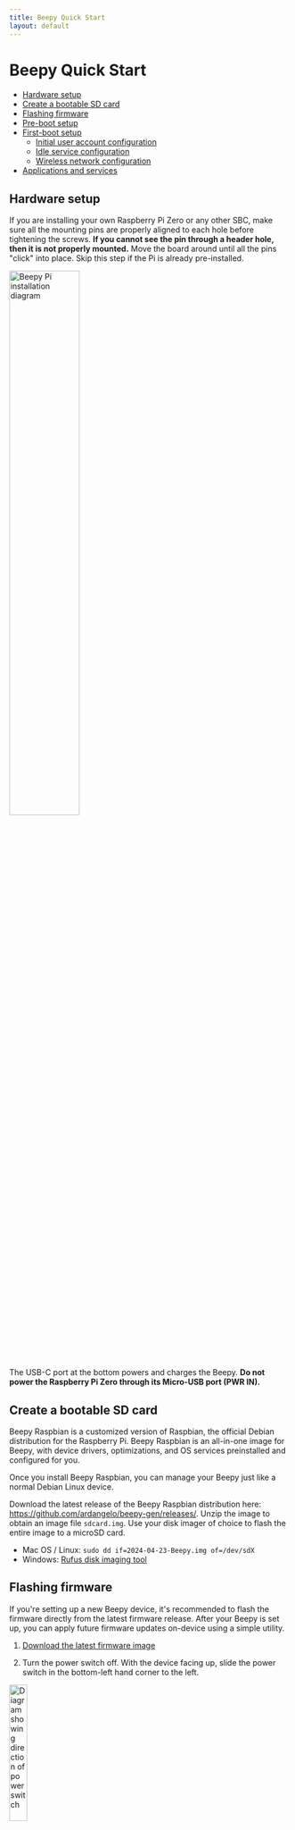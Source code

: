 ```yaml
---
title: Beepy Quick Start
layout: default
---
```


# Beepy Quick Start

- [Hardware setup](#hardware-setup)
- [Create a bootable SD card](#create-a-bootable-sd-card)
- [Flashing firmware](#flashing-firmware)
- [Pre-boot setup](#preboot-setup)
- [First-boot setup](#firstboot-setup)
  - [Initial user account configuration](#initial-user-account-configuration)
  - [Idle service configuration](#idle-service-configuration)
  - [Wireless network configuration](#wireless-network-configuration)
- [Applications and services](#applications-and-services)


## Hardware setup

If you are installing your own Raspberry Pi Zero or any other SBC, make sure all the mounting pins are properly aligned to each hole before tightening the screws. **If you cannot see the pin through a header hole, then it is not properly mounted.** Move the board around until all the pins "click" into place. Skip this step if the Pi is already pre-installed.

<img src="assets/beepy-header-mount-diagram.jpg" width="50%" alt="Beepy Pi installation diagram">

The USB-C port at the bottom powers and charges the Beepy. **Do not power the Raspberry Pi Zero through its Micro-USB port (PWR IN).**

## Create a bootable SD card

Beepy Raspbian is a customized version of Raspbian, the official Debian distribution for the Raspberry Pi. Beepy Raspbian is an all-in-one image for Beepy, with device drivers, optimizations, and OS services preinstalled and configured for you.

Once you install Beepy Raspbian, you can manage your Beepy just like a normal Debian Linux device.

Download the latest release of the Beepy Raspbian distribution here: <https://github.com/ardangelo/beepy-gen/releases/>. Unzip the image to obtain an image file `sdcard.img`. Use your disk imager of choice to flash the entire image to a microSD card.

* Mac OS / Linux: `sudo dd if=2024-04-23-Beepy.img of=/dev/sdX`
* Windows: [Rufus disk imaging tool](https://rufus.ie/en/)

## Flashing firmware

If you're setting up a new Beepy device, it's recommended to flash the firmware directly from the latest firmware release. After your Beepy is set up, you can apply future firmware updates on-device using a simple utility.

1. [Download the latest firmware image](https://github.com/ardangelo/beepberry-rp2040/releases/latest/download/i2c_puppet.uf2)

2. Turn the power switch off. With the device facing up, slide the power switch in the bottom-left hand corner to the left.

<img src="assets/beepy-switch-off.png" width="25%" alt="Diagram showing direction of power switch">

3. Connect the Beepy to your computer via USB-C.

4. Locate the "End Call" key. It is the rightmost key on the top row of four function keys. 

5. While holding the "End Call" key, slide the power switch back on to enter firmware flash mode. In firmware flash mode, the LED will light up, and the Beepy will present itself as a USB mass storage device on your computer.

7. Copy the firmware image onto the presented drive just like a normal file. When copying is complete, Beepy will automatically flash and reboot with the new firmware.

More firmware configuration and update information: [Beepy Firmware](beepy-fw.html).

## Pre-boot setup

The display driver automatically adds terminal configuration lines to the Raspberry Pi `cmdline.txt` file at `/boot/firmware/cmdline.txt`. It configures the Linux framebuffer, including font size. You can edit this file from your computer by inserting the microSD card and editing the file on the boot partition at `/boot/firmware/cmdline.txt`.

The `cmdline.txt` option `fbcon=font:VGA8x8` configures a default font size of 30 rows and 50 columns. This can be changed to `font:VGA8x16` for a larger font, but you may have rendering problems with such small terminal dimensions. More fonts and options for the `fbcon` module can be found at <https://www.kernel.org/doc/Documentation/fb/fbcon.txt>.

## First-boot setup

Insert the microSD card into the Raspberry Pi, and insert a USB-C cable into the Beepy's charge port to keep it charged during setup. Turn the power switch on. With the device facing up, slide the power switch in the bottom-left hand corner to the right.

The screen will turn on, but display static. The notification LED in the top-left hand corner will turn solid green. This will continue for about 20 seconds, depending on the speed of your microSD card. During this first boot, Raspbian is resizing the main partition to fill the free space on the card.

Once the display driver is configured, you will see scrolling white-on-black text on the screen, and the notification LED will turn off. Beepy will reboot again, this time to a series of dialogs.

### Initial user account configuration

The first dialog configures the default account's username and password.

Due to the limited number of keys, there are different shortcuts and modes mapped by the keyboard driver. For a full explanation on key mapping, see the [Beepy keyboard user guide](beepy-kbd.html#user-guide).

Basic key mapping summary,

> The alternate symbols printed directly on the keys are sent by pressing the `Physical Alt` key on the bottom left corner of the keyboard, then pressing the key on which the desired symbol is printed. While `Physical Alt` is active, you will see an `a` indicator in the top right corner of the screen: <img src="assets/kbd-phys-alt.png" width="14" alt="Physical Alt indicator">. The combination `Physical Alt` + `Enter` is also mapped to `Tab`. `Physical Alt` is a "[sticky modifier key](beepy-kbd.html#sticky-modifier-keys)".

> For additional symbols not printed directly on the keys, use the `Symbol` key on the bottom row of the keyboard. While `Symbol` is active, you will see an `S` indicator in the top right of the screen: <img src="assets/kbd-altgr.png" width="14" alt="Symbol indicator">. Internally, `Symbol` sends AltGr (Right Alt), which is mapped to more symbols via the keymap file at `/usr/share/kbd/keymaps/beepy-kbd.map`. `Symbol` is a "[sticky modifier key](beepy-kbd.html#sticky-modifier-keys)". You can view the Symbol key map by holding the `Symbol` key for 1 second. Modifying the keymap file will also update the Symbol key map displayed; below is the default key map:

> ![Default Symbol key map](assets/overlay-symbol.png)

> From left to right, the top row of the Beepy keyboard has the following keys:

> * "Call", a phone facing up.
>    * Single click: Enter Control key ([sticky modifier](beepy-kbd.html#sticky-modifier-keys)).
>    * Short hold: Lock Control key ([sticky modifier](beepy-kbd.html#sticky-modifier-keys)).
> * "Berry": a collection of sections shaped like a fruit.
>    * Single click: Enter [Meta mode](beepy-kbd.html#meta-mode).
>    * Short hold (1s): Display [Meta mode reference overlay](beepy-kbd.html#meta-mode).
> * "Touchpad": pressing the touchpad sensor will click and produce a key event.
>     * Single click: by default, enable [touchpad mode](beepy-kbd.html#touchpad-mode), sending arrow keys. If touchpad mode is already on, a single click will send `Enter`.
> * "Back": an arrow looping back onto itself.
>     * Single click: send `Escape`. Commonly used to exit menus in utilities.
> * "End Call": a phone facing down, with a line underneath.
>     * Single click: Send the [tmux prefix](beepy-tmux-menus.html). Prefix is [configurable in the driver keymap](beepy-kbd.html#custom-keymaps).
>     * Short hold (1s): Open the [tmux menu](beepy-tmux-menus.html). If the Pi has been shut down, a short hold will turn the Pi back on.
>     * Long hold (5s): send a shutdown signal to the Pi.

Meta mode summary,

> Meta mode is a modal layer that assists in rapidly moving the cursor and scrolling with single keypresses. To enter Meta mode, click the `Berry` key once. The Meta mode indicator <img src="assets/kbd-meta.png" width="14" alt="Meta mode indicator"> will appear in the top right corner of the screen.

> You can view the Meta mode key map by holding the `Berry` key for 1 second:

> ![Meta mode key map](assets/overlay-meta.png)

Touchpad summary,

> Press the touchpad itself to turn on touchpad mode, and start sending arrow keys when you move your finger across the touchpad. While active, you will see the touchpad indicator <img src="assets/kbd-touch.png" width="14" alt="Touchpad indicator"> in the top-right corner of the screen.

> Clicking the touchpad itself again while the touchpad is active will send `Enter`. Pressing the `Back` key will exit touchpad mode.

> You can also hold the `Shift` key to temporarily turn on the touchpad until the `Shift` key is released. You will see the Shift indicator <img src="assets/kbd-shift.png" width="14" alt="Shift indicator"> instead of the touch indicator.

> If you release the `Shift` key *without* using the touchpad, you will instead get the [sticky modifier behavior](#sticky-modifier-keys) of applying Shift to the next alpha keypress. In this case, the Shift indicator will remain on the screen. Press and release the `Shift` key again to un-stick the modifier and hide the indicator.

### Idle service configuration

Next, you will be presented with an option to either enable or disable the `beepy-idle` service. Press `Alt + Enter` to switch between `Yes` and `No` options.

If enabled, this service will automatically shut down the Pi and deep sleep the RP2040 controller to preserve battery life.

The Pi will not shut down unless it has been 5 minutes since the last keypress, or if Tmux is running an active foreground process.

The timeout and allowed processes can be configured by editing the file at `/etc/beepy-idle.conf`. By default, if Tmux is running any process other than `bash` or `gomuks`, idle will be inhibited.

More information: [`beepy-idle` service](beepy-poll.html#beepy-idle)

### Wireless network configuration

Two informational message boxes will be displayed with quick summaries on how to enter symbols and input arrow keys. For a more complete explanation than can be fit in a small message box, see the [Beepy keyboard user guide](beepy-kbd.html#user-guide).

`nmtui` will open to configure a wireless network. `nmtui` is a text-based configuration program for the NetworkManager service. Use the up and down arrow keys (accessible using [Meta mode](beepy-kbd.html#meta-mode) or with the [touhcpad](beepy-kbd.html#touchpad-mode)) to move between networks, and `Enter` to select a network to connect to. After a connection is established, press the `Back` key (mapped to `Escape`) to exit `nmtui`.

## Applications and services

At this point, initial setup is completed.

Driver guides and configuration:

* [beepy-kbd](beepy-kbd.html): Keyboard driver and firmware interface
* [sharp-drm](sharp-drm.html): Display driver and console font configuration
* [beepy-fw](beepy-fw.html): Device firmware, updating and configuration

Preinstalled Beepy software:

* [beepy-gomuks](beepy-gomuks.html): Gomuks Beeper client customized for Beepy
* [beepy-tmux-menus](beepy-tmux-menus.html): Tmux plugin for visually managing Tmux
* [beepy-poll](beepy-poll.html): OS service to wake up and run polling scripts

Documentation for these packages is also available in manpage format on-device. Run `man package` e.g. `man beepy-kbd` for keyboard documentation.

## Beepy Discord

[Discord Invite](https://discord.gg/QERrSferdF)

### Matrix Bridge

[#beepy-general](https://matrix.to/#/#beepberry-general:beeper.com)

[#beepy-dev](https://matrix.to/#/#beepberry-dev:beeper.com)

[#beepy-apps](https://matrix.to/#/#beepberry-apps:beeper.com)

[#beepy-hw](https://matrix.to/#/#beepberry-hw:beeper.com)
